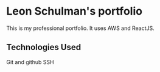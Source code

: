 # Leon Schulman's portfolio

This is my professional portfolio. It uses AWS and ReactJS.

## Technologies Used

Git and github
SSH
